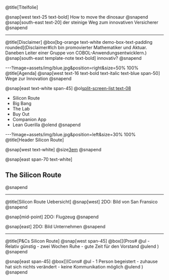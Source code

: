 @title[Titelfolie]

@snap[west text-25 text-bold]
How to move the dinosaur
@snapend
@snap[south-east text-20]
der steinige Weg zum innovativen Versicherer
@snapend

---
@title[Disclaimer]
@box[bg-orange text-white demo-box-text-padding rounded](Disclaimer#Ich bin promovierter Mathematiker und Aktuar. Daneben Leiter einer Gruppe von COBOL-Anwendungsentwicklern.)
@snap[south-east template-note text-bold]
innovativ?
@snapend

---?image=assets/img/blue.jpg&position=right&size=50% 100%
@title[Agenda]
@snap[west text-16 text-bold text-italic text-blue span-50]
Wege zur Innovation
@snapend

@snap[east text-white span-45]
@ol[split-screen-list text-08](false)
- Silicon Route
- Big Bang
- The Lab
- Buy Out
- Companion App
- Lean Guerilla
@olend
@snapend


---?image=assets/img/blue.jpg&position=left&size=30% 100%
@title[Header Silicon Route]

@snap[west text-white]
@size[3em](1.)
@snapend

@snap[east span-70 text-white]
<h2>The Silicon Route</h2>
@snapend

---
@title[Silicon Route Uebersicht]
@snap[west]
2DO: Bild von San Fransico
@snapend

@snap[mid-point]
2DO: Flugzeug
@snapend

@snap[east]
2DO: Bild Unternehmen
@snapend

---
@title[P&Cs Silicon Route]
@snap[west span-45]
@box[](Pros# @ul[](false)
    - Relativ günstig
    - zwei Wochen Ruhe
    - gute Zeit für den Vorstand
  @ulend
  )
@snapend

@snap[east span-45]
@box[](Cons# @ul[](false)
    - 1 Person begeistert
    - zuhause hat sich nichts verändert
    - keine Kommunikation möglich
  @ulend
  )
@snapend

